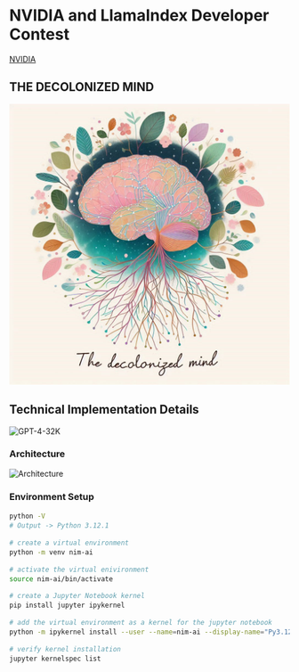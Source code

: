 # NVIDIA and LlamaIndex Developer Contest

[NVIDIA](https://developer.nvidia.com/llamaindex-developer-contest)

## THE DECOLONIZED MIND

![The_Decolonized_Mind](/images/decolonized_mind.png)

## Technical Implementation Details

![GPT-4-32K](/images/model_info.PNG)

### Architecture

![Architecture](/images/architecture.jpg)

### Environment Setup

```bash
python -V
# Output -> Python 3.12.1
```

```bash
# create a virtual environment 
python -m venv nim-ai
```

```bash
# activate the virtual enivironment
source nim-ai/bin/activate
```

```bash
# create a Jupyter Notebook kernel
pip install jupyter ipykernel
```

```bash
# add the virtual environment as a kernel for the jupyter notebook
python -m ipykernel install --user --name=nim-ai --display-name="Py3.12-nim-ai"
```

```bash
# verify kernel installation
jupyter kernelspec list
```
